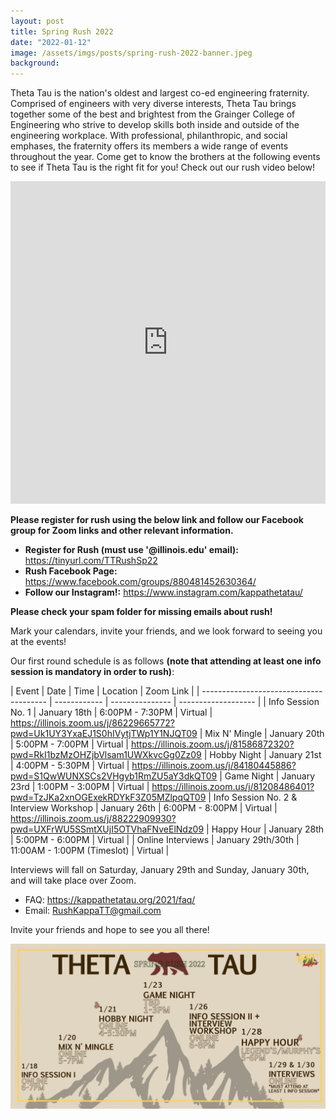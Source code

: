 ```yaml
---
layout: post
title: Spring Rush 2022
date: "2022-01-12"
image: /assets/imgs/posts/spring-rush-2022-banner.jpeg
background:
---
```


Theta Tau is the nation's oldest and largest co-ed engineering fraternity. Comprised of engineers with very diverse interests, Theta Tau brings together some of the best and brightest from the Grainger College of Engineering who strive to develop skills both inside and outside of the engineering workplace. With professional, philanthropic, and social emphases, the fraternity offers its members a wide range of events throughout the year. Come get to know the brothers at the following events to see if Theta Tau is the right fit for you! Check out our rush video below!

  <iframe width="100%" height="516" src="https://www.youtube.com/embed/nvfd1arkClY" title="YouTube video player" frameborder="0" allow="accelerometer; autoplay; clipboard-write; encrypted-media; gyroscope; picture-in-picture" allowfullscreen></iframe>


**Please register for rush using the below link and follow our Facebook group for Zoom links and other relevant information.** 
- **Register for Rush (must use '@illinois.edu' email):** <https://tinyurl.com/TTRushSp22> 
- **Rush Facebook Page:** <https://www.facebook.com/groups/880481452630364/>
- **Follow our Instagram!:** <https://www.instagram.com/kappathetatau/>

**Please check your spam folder for missing emails about rush!**

Mark your calendars, invite your friends, and we look forward to seeing you at the events!

Our first round schedule is as follows **(note that attending at least one info session is mandatory in order to rush)**:

| Event                                   | Date         | Time            | Location            | Zoom Link           |
| --------------------------------------- | ------------ | --------------- | ------------------- |
| Info Session No. 1                      | January 18th | 6:00PM - 7:30PM | Virtual             | <https://illinois.zoom.us/j/86229665772?pwd=Uk1UY3YxaEJ1S0hIVytjTWp1Y1NJQT09>
| Mix N' Mingle                           | January 20th | 5:00PM - 7:00PM | Virtual             | <https://illinois.zoom.us/j/81586872320?pwd=RkI1bzMzOHZjbVlsam1UWXkvcGg0Zz09>
| Hobby Night                             | January 21st | 4:00PM - 5:30PM | Virtual             | <https://illinois.zoom.us/j/84180445886?pwd=S1QwWUNXSCs2VHgyb1RmZU5aY3dkQT09>
| Game Night                              | January 23rd | 1:00PM - 3:00PM | Virtual             | <https://illinois.zoom.us/j/81208486401?pwd=TzJKa2xnOGExekRDYkF3Z05MZlpqQT09>
| Info Session No. 2 & Interview Workshop | January 26th | 6:00PM - 8:00PM | Virtual             | <https://illinois.zoom.us/j/88222909930?pwd=UXFrWU5SSmtXUjI5OTVhaFNveElNdz09>
| Happy Hour                              | January 28th | 5:00PM - 6:00PM | 
Virtual             |
| Online Interviews                       | January 29th/30th | 11:00AM - 1:00PM (Timeslot) | Virtual             |

Interviews will fall on Saturday, January 29th and Sunday, January 30th, and will take place over Zoom.

- FAQ: <https://kappathetatau.org/2021/faq/>
- Email: RushKappaTT@gmail.com

Invite your friends and hope to see you all there!

![](/assets/imgs/posts/spring-rush-2022-schedule.jpg)